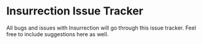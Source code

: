 # Insurrection Issue Tracker

All bugs and issues with Insurrection will go through this issue tracker. Feel free to include suggestions here as well.

